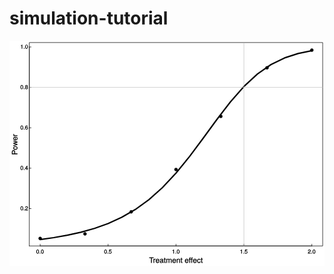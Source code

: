 # simulation-tutorial

<?xml version="1.0" encoding="UTF-8"?>
<svg xmlns="http://www.w3.org/2000/svg" xmlns:xlink="http://www.w3.org/1999/xlink" width="504pt" height="360pt" viewBox="0 0 504 360" version="1.1">
<defs>
<g>
<symbol overflow="visible" id="glyph0-0">
<path style="stroke:none;" d=""/>
</symbol>
<symbol overflow="visible" id="glyph0-1">
<path style="stroke:none;" d="M 4.71875 -3.203125 C 4.71875 -5.421875 3.859375 -6.65625 2.46875 -6.65625 C 1.09375 -6.65625 0.21875 -5.40625 0.21875 -3.265625 C 0.21875 -1.109375 1.109375 0.140625 2.46875 0.140625 C 3.828125 0.140625 4.71875 -1.109375 4.71875 -3.203125 Z M 3.59375 -3.28125 C 3.59375 -1.46875 3.34375 -0.796875 2.453125 -0.796875 C 1.625 -0.796875 1.34375 -1.5 1.34375 -3.25 C 1.34375 -5 1.625 -5.671875 2.46875 -5.671875 C 3.328125 -5.671875 3.59375 -4.984375 3.59375 -3.28125 Z M 3.59375 -3.28125 "/>
</symbol>
<symbol overflow="visible" id="glyph0-2">
<path style="stroke:none;" d="M 1.875 -0.140625 L 1.875 -1.203125 L 0.625 -1.203125 L 0.625 0 L 1.875 0 Z M 1.875 -0.140625 "/>
</symbol>
<symbol overflow="visible" id="glyph0-3">
<path style="stroke:none;" d="M 4.765625 -2.25 C 4.765625 -3.515625 3.78125 -4.46875 2.5625 -4.46875 C 2.109375 -4.46875 1.625 -4.3125 1.578125 -4.28125 L 1.765625 -5.46875 L 4.4375 -5.46875 L 4.4375 -6.515625 L 0.84375 -6.515625 L 0.328125 -2.90625 L 1.3125 -2.90625 C 1.71875 -3.390625 1.921875 -3.5 2.40625 -3.5 C 3.265625 -3.5 3.640625 -3.09375 3.640625 -2.140625 C 3.640625 -1.21875 3.28125 -0.84375 2.40625 -0.84375 C 1.71875 -0.84375 1.453125 -1.046875 1.21875 -1.90625 L 0.125 -1.90625 C 0.40625 -0.5 1.296875 0.140625 2.4375 0.140625 C 3.71875 0.140625 4.765625 -0.90625 4.765625 -2.25 Z M 4.765625 -2.25 "/>
</symbol>
<symbol overflow="visible" id="glyph0-4">
<path style="stroke:none;" d="M 3.28125 -0.140625 L 3.28125 -6.65625 L 2.46875 -6.65625 C 2.15625 -5.53125 2.140625 -5.53125 0.75 -5.359375 L 0.75 -4.546875 L 2.171875 -4.546875 L 2.171875 0 L 3.28125 0 Z M 3.28125 -0.140625 "/>
</symbol>
<symbol overflow="visible" id="glyph0-5">
<path style="stroke:none;" d="M 4.75 -4.640625 C 4.75 -5.71875 3.765625 -6.65625 2.5625 -6.65625 C 1.25 -6.65625 0.328125 -5.84375 0.28125 -4.171875 L 1.390625 -4.171875 C 1.453125 -5.375 1.75 -5.6875 2.53125 -5.6875 C 3.25 -5.6875 3.625 -5.3125 3.625 -4.625 C 3.625 -4.125 3.375 -3.78125 2.8125 -3.46875 L 1.984375 -3 C 0.640625 -2.234375 0.21875 -1.53125 0.140625 0 L 4.703125 0 L 4.703125 -1.046875 L 1.375 -1.046875 C 1.4375 -1.4375 1.671875 -1.671875 2.453125 -2.140625 L 3.359375 -2.625 C 4.25 -3.09375 4.75 -3.859375 4.75 -4.640625 Z M 4.75 -4.640625 "/>
</symbol>
<symbol overflow="visible" id="glyph0-6">
<path style="stroke:none;" d="M 4.828125 -1.671875 L 4.828125 -2.515625 L 3.890625 -2.515625 L 3.890625 -6.65625 L 3.0625 -6.65625 L 0.09375 -2.53125 L 0.09375 -1.53125 L 2.78125 -1.53125 L 2.78125 0 L 3.890625 0 L 3.890625 -1.53125 L 4.828125 -1.53125 Z M 2.9375 -2.515625 L 1.21875 -2.515625 L 3.046875 -5.0625 L 2.78125 -5.171875 L 2.78125 -2.515625 Z M 2.9375 -2.515625 "/>
</symbol>
<symbol overflow="visible" id="glyph0-7">
<path style="stroke:none;" d="M 4.765625 -2.109375 C 4.765625 -3.296875 3.8125 -4.234375 2.65625 -4.234375 C 2.03125 -4.234375 1.421875 -3.953125 1.078125 -3.484375 L 1.34375 -3.390625 C 1.359375 -4.953125 1.703125 -5.671875 2.625 -5.671875 C 3.171875 -5.671875 3.40625 -5.46875 3.5625 -4.71875 L 4.65625 -4.71875 C 4.484375 -5.890625 3.640625 -6.65625 2.671875 -6.65625 C 1.1875 -6.65625 0.21875 -5.265625 0.21875 -3.046875 C 0.21875 -1.046875 1.078125 0.140625 2.53125 0.140625 C 3.75 0.140625 4.765625 -0.859375 4.765625 -2.109375 Z M 3.640625 -2.046875 C 3.640625 -1.25 3.265625 -0.84375 2.53125 -0.84375 C 1.796875 -0.84375 1.390625 -1.28125 1.390625 -2.09375 C 1.390625 -2.890625 1.78125 -3.265625 2.5625 -3.265625 C 3.328125 -3.265625 3.640625 -2.90625 3.640625 -2.046875 Z M 3.640625 -2.046875 "/>
</symbol>
<symbol overflow="visible" id="glyph0-8">
<path style="stroke:none;" d="M 4.765625 -1.9375 C 4.765625 -2.640625 4.25 -3.28125 3.796875 -3.5 C 4.28125 -3.78125 4.546875 -4.21875 4.546875 -4.8125 C 4.546875 -5.8125 3.609375 -6.65625 2.46875 -6.65625 C 1.34375 -6.65625 0.390625 -5.8125 0.390625 -4.8125 C 0.390625 -4.21875 0.65625 -3.796875 1.140625 -3.5 C 0.6875 -3.28125 0.171875 -2.640625 0.171875 -1.9375 C 0.171875 -0.78125 1.21875 0.140625 2.46875 0.140625 C 3.734375 0.140625 4.765625 -0.78125 4.765625 -1.9375 Z M 3.421875 -4.796875 C 3.421875 -4.203125 3.140625 -3.9375 2.46875 -3.9375 C 1.8125 -3.9375 1.515625 -4.203125 1.515625 -4.8125 C 1.515625 -5.421875 1.8125 -5.671875 2.46875 -5.671875 C 3.15625 -5.671875 3.421875 -5.421875 3.421875 -4.796875 Z M 3.640625 -1.921875 C 3.640625 -1.171875 3.265625 -0.84375 2.453125 -0.84375 C 1.6875 -0.84375 1.296875 -1.171875 1.296875 -1.921875 C 1.296875 -2.671875 1.6875 -3 2.46875 -3 C 3.265625 -3 3.640625 -2.671875 3.640625 -1.921875 Z M 3.640625 -1.921875 "/>
</symbol>
<symbol overflow="visible" id="glyph1-0">
<path style="stroke:none;" d=""/>
</symbol>
<symbol overflow="visible" id="glyph1-1">
<path style="stroke:none;" d="M 7.25 -7.890625 L 7.25 -9.015625 L 0.109375 -9.015625 L 0.109375 -7.765625 L 2.984375 -7.765625 L 2.984375 0 L 4.375 0 L 4.375 -7.765625 L 7.25 -7.765625 Z M 7.25 -7.890625 "/>
</symbol>
<symbol overflow="visible" id="glyph1-2">
<path style="stroke:none;" d="M 3.984375 -5.546875 L 3.984375 -6.6875 C 3.6875 -6.71875 3.59375 -6.734375 3.46875 -6.734375 C 2.8125 -6.734375 2.21875 -6.3125 1.640625 -5.375 L 1.890625 -5.28125 L 1.890625 -6.546875 L 0.703125 -6.546875 L 0.703125 0 L 1.96875 0 L 1.96875 -3.390625 C 1.96875 -4.8125 2.296875 -5.390625 3.984375 -5.40625 Z M 3.984375 -5.546875 "/>
</symbol>
<symbol overflow="visible" id="glyph1-3">
<path style="stroke:none;" d="M 6.28125 -2.984375 C 6.28125 -3.90625 6.21875 -4.46875 6.03125 -4.9375 C 5.625 -5.96875 4.53125 -6.734375 3.359375 -6.734375 C 1.609375 -6.734375 0.34375 -5.296875 0.34375 -3.234375 C 0.34375 -1.171875 1.578125 0.1875 3.34375 0.1875 C 4.78125 0.1875 5.90625 -0.765625 6.1875 -2.171875 L 4.921875 -2.171875 C 4.59375 -1.21875 4.171875 -1.015625 3.375 -1.015625 C 2.328125 -1.015625 1.6875 -1.546875 1.65625 -2.859375 L 6.28125 -2.859375 Z M 5.1875 -3.78125 C 5.1875 -3.78125 4.984375 -3.921875 4.984375 -3.9375 L 1.6875 -3.9375 C 1.765625 -4.921875 2.34375 -5.546875 3.34375 -5.546875 C 4.328125 -5.546875 4.9375 -4.859375 4.9375 -3.875 Z M 5.1875 -3.78125 "/>
</symbol>
<symbol overflow="visible" id="glyph1-4">
<path style="stroke:none;" d="M 6.546875 -0.15625 L 6.546875 -1.078125 C 6.3125 -1.015625 6.265625 -1.015625 6.203125 -1.015625 C 5.859375 -1.015625 5.796875 -1.0625 5.796875 -1.375 L 5.796875 -4.890625 C 5.796875 -6 4.84375 -6.734375 3.296875 -6.734375 C 1.78125 -6.734375 0.703125 -6.015625 0.640625 -4.421875 L 1.90625 -4.421875 C 2 -5.328125 2.328125 -5.546875 3.265625 -5.546875 C 4.15625 -5.546875 4.53125 -5.34375 4.53125 -4.734375 L 4.53125 -4.46875 C 4.53125 -4.0625 4.421875 -4.015625 3.625 -3.90625 C 2.203125 -3.734375 1.984375 -3.6875 1.609375 -3.53125 C 0.875 -3.234375 0.359375 -2.53125 0.359375 -1.765625 C 0.359375 -0.625 1.296875 0.1875 2.5625 0.1875 C 3.375 0.1875 4.25 -0.1875 4.625 -0.59375 C 4.671875 -0.390625 5.25 0.078125 5.734375 0.078125 C 5.9375 0.078125 6.09375 0.0625 6.546875 -0.046875 Z M 4.53125 -2.296875 C 4.53125 -1.40625 3.75 -0.953125 2.78125 -0.953125 C 2 -0.953125 1.6875 -1.109375 1.6875 -1.78125 C 1.6875 -2.453125 1.984375 -2.609375 3.0625 -2.765625 C 4.109375 -2.90625 4.328125 -2.953125 4.53125 -3.03125 Z M 4.53125 -2.296875 "/>
</symbol>
<symbol overflow="visible" id="glyph1-5">
<path style="stroke:none;" d="M 3.1875 -0.125 L 3.1875 -1.15625 C 2.921875 -1.0625 2.765625 -1.0625 2.5625 -1.0625 C 2.140625 -1.0625 2.140625 -1.046875 2.140625 -1.484375 L 2.140625 -5.46875 L 3.1875 -5.46875 L 3.1875 -6.546875 L 2.140625 -6.546875 L 2.140625 -8.28125 L 0.875 -8.28125 L 0.875 -6.546875 L 0.03125 -6.546875 L 0.03125 -5.46875 L 0.875 -5.46875 L 0.875 -1.046875 C 0.875 -0.40625 1.453125 0.078125 2.234375 0.078125 C 2.46875 0.078125 2.71875 0.0625 3.1875 -0.03125 Z M 3.1875 -0.125 "/>
</symbol>
<symbol overflow="visible" id="glyph1-6">
<path style="stroke:none;" d="M 9.25 -0.125 L 9.25 -4.84375 C 9.25 -5.96875 8.5 -6.734375 7.3125 -6.734375 C 6.484375 -6.734375 5.875 -6.4375 5.40625 -5.875 C 5.109375 -6.40625 4.515625 -6.734375 3.703125 -6.734375 C 2.859375 -6.734375 2.203125 -6.390625 1.65625 -5.625 L 1.890625 -5.53125 L 1.890625 -6.546875 L 0.703125 -6.546875 L 0.703125 0 L 1.984375 0 L 1.984375 -4.078125 C 1.984375 -4.984375 2.515625 -5.59375 3.328125 -5.59375 C 4.0625 -5.59375 4.34375 -5.265625 4.34375 -4.46875 L 4.34375 0 L 5.609375 0 L 5.609375 -4.078125 C 5.609375 -4.984375 6.15625 -5.59375 6.96875 -5.59375 C 7.703125 -5.59375 7.984375 -5.25 7.984375 -4.46875 L 7.984375 0 L 9.25 0 Z M 9.25 -0.125 "/>
</symbol>
<symbol overflow="visible" id="glyph1-7">
<path style="stroke:none;" d="M 5.96875 -0.125 L 5.96875 -4.890625 C 5.96875 -5.921875 5.0625 -6.734375 3.859375 -6.734375 C 2.921875 -6.734375 2.203125 -6.34375 1.65625 -5.453125 L 1.890625 -5.359375 L 1.890625 -6.546875 L 0.703125 -6.546875 L 0.703125 0 L 1.96875 0 L 1.96875 -3.59375 C 1.96875 -4.890625 2.53125 -5.59375 3.546875 -5.59375 C 4.34375 -5.59375 4.703125 -5.25 4.703125 -4.484375 L 4.703125 0 L 5.96875 0 Z M 5.96875 -0.125 "/>
</symbol>
<symbol overflow="visible" id="glyph1-8">
<path style="stroke:none;" d=""/>
</symbol>
<symbol overflow="visible" id="glyph1-9">
<path style="stroke:none;" d="M 6.328125 -5.609375 L 6.328125 -6.546875 L 5.28125 -6.546875 L 5.28125 -7.40625 C 5.28125 -7.828125 5.390625 -7.90625 5.84375 -7.90625 C 5.921875 -7.90625 5.96875 -7.90625 6.328125 -7.890625 L 6.328125 -8.96875 C 5.96875 -9.03125 5.828125 -9.046875 5.625 -9.046875 C 4.703125 -9.046875 4.015625 -8.390625 4.015625 -7.484375 L 4.015625 -6.546875 L 2.1875 -6.546875 L 2.1875 -7.40625 C 2.1875 -7.828125 2.296875 -7.90625 2.75 -7.90625 C 2.828125 -7.90625 2.875 -7.90625 3.234375 -7.890625 L 3.234375 -8.96875 C 2.875 -9.03125 2.734375 -9.046875 2.53125 -9.046875 C 1.609375 -9.046875 0.90625 -8.390625 0.90625 -7.484375 L 0.90625 -6.546875 L 0.078125 -6.546875 L 0.078125 -5.46875 L 0.90625 -5.46875 L 0.90625 0 L 2.1875 0 L 2.1875 -5.46875 L 4.015625 -5.46875 L 4.015625 0 L 5.28125 0 L 5.28125 -5.46875 L 6.328125 -5.46875 Z M 6.328125 -5.609375 "/>
</symbol>
<symbol overflow="visible" id="glyph1-10">
<path style="stroke:none;" d="M 5.71875 -2.421875 L 4.59375 -2.421875 C 4.40625 -1.28125 4.03125 -1.015625 3.1875 -1.015625 C 2.078125 -1.015625 1.546875 -1.734375 1.546875 -3.21875 C 1.546875 -4.78125 2.0625 -5.546875 3.15625 -5.546875 C 4 -5.546875 4.375 -5.1875 4.53125 -4.171875 L 5.796875 -4.171875 C 5.65625 -5.84375 4.578125 -6.734375 3.171875 -6.734375 C 1.46875 -6.734375 0.234375 -5.296875 0.234375 -3.21875 C 0.234375 -1.1875 1.453125 0.1875 3.15625 0.1875 C 4.65625 0.1875 5.734375 -0.859375 5.875 -2.421875 Z M 5.71875 -2.421875 "/>
</symbol>
<symbol overflow="visible" id="glyph2-0">
<path style="stroke:none;" d=""/>
</symbol>
<symbol overflow="visible" id="glyph2-1">
<path style="stroke:none;" d="M -6.3125 -7.53125 C -7.953125 -7.53125 -9.015625 -6.4375 -9.015625 -4.703125 L -9.015625 -0.953125 L 0 -0.953125 L 0 -2.34375 L -3.703125 -2.34375 L -3.703125 -4.953125 C -3.703125 -6.390625 -4.859375 -7.53125 -6.3125 -7.53125 Z M -6.359375 -6.09375 C -5.40625 -6.09375 -4.953125 -5.609375 -4.953125 -4.53125 L -4.953125 -2.34375 L -7.765625 -2.34375 L -7.765625 -4.53125 C -7.765625 -5.609375 -7.3125 -6.09375 -6.359375 -6.09375 Z M -6.359375 -6.09375 "/>
</symbol>
<symbol overflow="visible" id="glyph2-2">
<path style="stroke:none;" d="M -3.234375 -6.25 C -5.40625 -6.25 -6.734375 -5.078125 -6.734375 -3.265625 C -6.734375 -1.5 -5.390625 -0.28125 -3.28125 -0.28125 C -1.15625 -0.28125 0.1875 -1.484375 0.1875 -3.28125 C 0.1875 -5.046875 -1.15625 -6.25 -3.234375 -6.25 Z M -3.234375 -4.9375 C -1.765625 -4.9375 -1.015625 -4.375 -1.015625 -3.28125 C -1.015625 -2.15625 -1.75 -1.609375 -3.28125 -1.609375 C -4.78125 -1.609375 -5.546875 -2.15625 -5.546875 -3.28125 C -5.546875 -4.40625 -4.796875 -4.9375 -3.234375 -4.9375 Z M -3.234375 -4.9375 "/>
</symbol>
<symbol overflow="visible" id="glyph2-3">
<path style="stroke:none;" d="M -6.546875 -8.5 L -6.546875 -7.265625 L -1.53125 -5.96875 L -1.53125 -6.25 L -6.546875 -4.984375 L -6.546875 -3.546875 L -1.53125 -2.3125 L -1.53125 -2.59375 L -6.546875 -1.265625 L -6.546875 0.109375 L 0 -1.78125 L 0 -3.125 L -5.0625 -4.375 L -5.0625 -4.09375 L 0 -5.40625 L 0 -6.75 L -6.546875 -8.65625 Z M -6.546875 -8.5 "/>
</symbol>
<symbol overflow="visible" id="glyph2-4">
<path style="stroke:none;" d="M -2.984375 -6.28125 C -3.90625 -6.28125 -4.46875 -6.21875 -4.9375 -6.03125 C -5.96875 -5.625 -6.734375 -4.53125 -6.734375 -3.359375 C -6.734375 -1.609375 -5.296875 -0.34375 -3.234375 -0.34375 C -1.171875 -0.34375 0.1875 -1.578125 0.1875 -3.34375 C 0.1875 -4.78125 -0.765625 -5.90625 -2.171875 -6.1875 L -2.171875 -4.921875 C -1.21875 -4.59375 -1.015625 -4.171875 -1.015625 -3.375 C -1.015625 -2.328125 -1.546875 -1.6875 -2.859375 -1.65625 L -2.859375 -6.28125 Z M -3.78125 -5.1875 C -3.78125 -5.1875 -3.921875 -4.984375 -3.9375 -4.984375 L -3.9375 -1.6875 C -4.921875 -1.765625 -5.546875 -2.34375 -5.546875 -3.34375 C -5.546875 -4.328125 -4.859375 -4.9375 -3.875 -4.9375 Z M -3.78125 -5.1875 "/>
</symbol>
<symbol overflow="visible" id="glyph2-5">
<path style="stroke:none;" d="M -5.546875 -3.984375 L -6.6875 -3.984375 C -6.71875 -3.6875 -6.734375 -3.59375 -6.734375 -3.46875 C -6.734375 -2.8125 -6.3125 -2.21875 -5.375 -1.640625 L -5.28125 -1.890625 L -6.546875 -1.890625 L -6.546875 -0.703125 L 0 -0.703125 L 0 -1.96875 L -3.390625 -1.96875 C -4.8125 -1.96875 -5.390625 -2.296875 -5.40625 -3.984375 Z M -5.546875 -3.984375 "/>
</symbol>
</g>
<clipPath id="clip1">
  <path d="M 31.679688 74 L 502 74 L 502 75 L 31.679688 75 Z M 31.679688 74 "/>
</clipPath>
<clipPath id="clip2">
  <path d="M 374 2.878906 L 376 2.878906 L 376 329 L 374 329 Z M 374 2.878906 "/>
</clipPath>
</defs>
<g id="surface9">
<rect x="0" y="0" width="504" height="360" style="fill:rgb(100%,100%,100%);fill-opacity:1;stroke:none;"/>
<path style=" stroke:none;fill-rule:nonzero;fill:rgb(0%,0%,0%);fill-opacity:1;" d="M 51.765625 316.265625 C 51.765625 319.867188 46.367188 319.867188 46.367188 316.265625 C 46.367188 312.667969 51.765625 312.667969 51.765625 316.265625 "/>
<path style=" stroke:none;fill-rule:nonzero;fill:rgb(0%,0%,0%);fill-opacity:1;" d="M 123.488281 308.929688 C 123.488281 312.527344 118.085938 312.527344 118.085938 308.929688 C 118.085938 305.328125 123.488281 305.328125 123.488281 308.929688 "/>
<path style=" stroke:none;fill-rule:nonzero;fill:rgb(0%,0%,0%);fill-opacity:1;" d="M 197.378906 273.792969 C 197.378906 277.390625 191.980469 277.390625 191.980469 273.792969 C 191.980469 270.191406 197.378906 270.191406 197.378906 273.792969 "/>
<path style=" stroke:none;fill-rule:nonzero;fill:rgb(0%,0%,0%);fill-opacity:1;" d="M 269.101562 206.007812 C 269.101562 209.605469 263.699219 209.605469 263.699219 206.007812 C 263.699219 202.40625 269.101562 202.40625 269.101562 206.007812 "/>
<path style=" stroke:none;fill-rule:nonzero;fill:rgb(0%,0%,0%);fill-opacity:1;" d="M 340.820312 120.992188 C 340.820312 124.589844 335.421875 124.589844 335.421875 120.992188 C 335.421875 117.390625 340.820312 117.390625 340.820312 120.992188 "/>
<path style=" stroke:none;fill-rule:nonzero;fill:rgb(0%,0%,0%);fill-opacity:1;" d="M 414.714844 43.25 C 414.714844 46.851562 409.3125 46.851562 409.3125 43.25 C 409.3125 39.648438 414.714844 39.648438 414.714844 43.25 "/>
<path style=" stroke:none;fill-rule:nonzero;fill:rgb(0%,0%,0%);fill-opacity:1;" d="M 486.433594 14.933594 C 486.433594 18.535156 481.035156 18.535156 481.035156 14.933594 C 481.035156 11.332031 486.433594 11.332031 486.433594 14.933594 "/>
<path style="fill:none;stroke-width:0.75;stroke-linecap:round;stroke-linejoin:round;stroke:rgb(0%,0%,0%);stroke-opacity:1;stroke-miterlimit:10;" d="M 49.066406 328.320312 L 483.734375 328.320312 "/>
<path style="fill:none;stroke-width:0.75;stroke-linecap:round;stroke-linejoin:round;stroke:rgb(0%,0%,0%);stroke-opacity:1;stroke-miterlimit:10;" d="M 49.066406 328.320312 L 49.066406 325.441406 "/>
<path style="fill:none;stroke-width:0.75;stroke-linecap:round;stroke-linejoin:round;stroke:rgb(0%,0%,0%);stroke-opacity:1;stroke-miterlimit:10;" d="M 157.734375 328.320312 L 157.734375 325.441406 "/>
<path style="fill:none;stroke-width:0.75;stroke-linecap:round;stroke-linejoin:round;stroke:rgb(0%,0%,0%);stroke-opacity:1;stroke-miterlimit:10;" d="M 266.398438 328.320312 L 266.398438 325.441406 "/>
<path style="fill:none;stroke-width:0.75;stroke-linecap:round;stroke-linejoin:round;stroke:rgb(0%,0%,0%);stroke-opacity:1;stroke-miterlimit:10;" d="M 375.066406 328.320312 L 375.066406 325.441406 "/>
<path style="fill:none;stroke-width:0.75;stroke-linecap:round;stroke-linejoin:round;stroke:rgb(0%,0%,0%);stroke-opacity:1;stroke-miterlimit:10;" d="M 483.734375 328.320312 L 483.734375 325.441406 "/>
<g style="fill:rgb(0%,0%,0%);fill-opacity:1;">
  <use xlink:href="#glyph0-1" x="42.566406" y="340.613281"/>
  <use xlink:href="#glyph0-2" x="47.570312" y="340.613281"/>
  <use xlink:href="#glyph0-1" x="50.072266" y="340.613281"/>
</g>
<g style="fill:rgb(0%,0%,0%);fill-opacity:1;">
  <use xlink:href="#glyph0-1" x="151.234375" y="340.613281"/>
  <use xlink:href="#glyph0-2" x="156.238281" y="340.613281"/>
  <use xlink:href="#glyph0-3" x="158.740234" y="340.613281"/>
</g>
<g style="fill:rgb(0%,0%,0%);fill-opacity:1;">
  <use xlink:href="#glyph0-4" x="259.898438" y="340.613281"/>
  <use xlink:href="#glyph0-2" x="264.902344" y="340.613281"/>
  <use xlink:href="#glyph0-1" x="267.404297" y="340.613281"/>
</g>
<g style="fill:rgb(0%,0%,0%);fill-opacity:1;">
  <use xlink:href="#glyph0-4" x="368.566406" y="340.613281"/>
  <use xlink:href="#glyph0-2" x="373.570312" y="340.613281"/>
  <use xlink:href="#glyph0-3" x="376.072266" y="340.613281"/>
</g>
<g style="fill:rgb(0%,0%,0%);fill-opacity:1;">
  <use xlink:href="#glyph0-5" x="477.234375" y="340.613281"/>
  <use xlink:href="#glyph0-2" x="482.238281" y="340.613281"/>
  <use xlink:href="#glyph0-1" x="484.740234" y="340.613281"/>
</g>
<path style="fill:none;stroke-width:0.75;stroke-linecap:round;stroke-linejoin:round;stroke:rgb(0%,0%,0%);stroke-opacity:1;stroke-miterlimit:10;" d="M 31.679688 268.554688 L 31.679688 9.957031 "/>
<path style="fill:none;stroke-width:0.75;stroke-linecap:round;stroke-linejoin:round;stroke:rgb(0%,0%,0%);stroke-opacity:1;stroke-miterlimit:10;" d="M 31.679688 268.554688 L 34.558594 268.554688 "/>
<path style="fill:none;stroke-width:0.75;stroke-linecap:round;stroke-linejoin:round;stroke:rgb(0%,0%,0%);stroke-opacity:1;stroke-miterlimit:10;" d="M 31.679688 203.90625 L 34.558594 203.90625 "/>
<path style="fill:none;stroke-width:0.75;stroke-linecap:round;stroke-linejoin:round;stroke:rgb(0%,0%,0%);stroke-opacity:1;stroke-miterlimit:10;" d="M 31.679688 139.253906 L 34.558594 139.253906 "/>
<path style="fill:none;stroke-width:0.75;stroke-linecap:round;stroke-linejoin:round;stroke:rgb(0%,0%,0%);stroke-opacity:1;stroke-miterlimit:10;" d="M 31.679688 74.605469 L 34.558594 74.605469 "/>
<path style="fill:none;stroke-width:0.75;stroke-linecap:round;stroke-linejoin:round;stroke:rgb(0%,0%,0%);stroke-opacity:1;stroke-miterlimit:10;" d="M 31.679688 9.957031 L 34.558594 9.957031 "/>
<g style="fill:rgb(0%,0%,0%);fill-opacity:1;">
  <use xlink:href="#glyph0-1" x="17.238281" y="271.386719"/>
  <use xlink:href="#glyph0-2" x="22.242188" y="271.386719"/>
  <use xlink:href="#glyph0-5" x="24.744141" y="271.386719"/>
</g>
<g style="fill:rgb(0%,0%,0%);fill-opacity:1;">
  <use xlink:href="#glyph0-1" x="17.238281" y="206.738281"/>
  <use xlink:href="#glyph0-2" x="22.242188" y="206.738281"/>
  <use xlink:href="#glyph0-6" x="24.744141" y="206.738281"/>
</g>
<g style="fill:rgb(0%,0%,0%);fill-opacity:1;">
  <use xlink:href="#glyph0-1" x="17.238281" y="142.085938"/>
  <use xlink:href="#glyph0-2" x="22.242188" y="142.085938"/>
  <use xlink:href="#glyph0-7" x="24.744141" y="142.085938"/>
</g>
<g style="fill:rgb(0%,0%,0%);fill-opacity:1;">
  <use xlink:href="#glyph0-1" x="17.238281" y="77.4375"/>
  <use xlink:href="#glyph0-2" x="22.242188" y="77.4375"/>
  <use xlink:href="#glyph0-8" x="24.744141" y="77.4375"/>
</g>
<g style="fill:rgb(0%,0%,0%);fill-opacity:1;">
  <use xlink:href="#glyph0-4" x="17.238281" y="12.789062"/>
  <use xlink:href="#glyph0-2" x="22.242188" y="12.789062"/>
  <use xlink:href="#glyph0-1" x="24.744141" y="12.789062"/>
</g>
<path style="fill:none;stroke-width:0.75;stroke-linecap:round;stroke-linejoin:round;stroke:rgb(0%,0%,0%);stroke-opacity:1;stroke-miterlimit:10;" d="M 31.679688 328.320312 L 501.121094 328.320312 L 501.121094 2.878906 L 31.679688 2.878906 L 31.679688 328.320312 "/>
<g style="fill:rgb(0%,0%,0%);fill-opacity:1;">
  <use xlink:href="#glyph1-1" x="223.398438" y="355.456055"/>
  <use xlink:href="#glyph1-2" x="229.651367" y="355.456055"/>
  <use xlink:href="#glyph1-3" x="233.52832" y="355.456055"/>
  <use xlink:href="#glyph1-4" x="240.200195" y="355.456055"/>
  <use xlink:href="#glyph1-5" x="246.87207" y="355.456055"/>
  <use xlink:href="#glyph1-6" x="250.208008" y="355.456055"/>
  <use xlink:href="#glyph1-3" x="260.204102" y="355.456055"/>
  <use xlink:href="#glyph1-7" x="266.875977" y="355.456055"/>
  <use xlink:href="#glyph1-5" x="273.547852" y="355.456055"/>
  <use xlink:href="#glyph1-8" x="276.883789" y="355.456055"/>
  <use xlink:href="#glyph1-3" x="280.219727" y="355.456055"/>
  <use xlink:href="#glyph1-9" x="286.891602" y="355.456055"/>
  <use xlink:href="#glyph1-3" x="293.299805" y="355.456055"/>
  <use xlink:href="#glyph1-10" x="299.97168" y="355.456055"/>
  <use xlink:href="#glyph1-5" x="305.97168" y="355.456055"/>
</g>
<g style="fill:rgb(0%,0%,0%);fill-opacity:1;">
  <use xlink:href="#glyph2-1" x="12.737305" y="182.601562"/>
  <use xlink:href="#glyph2-2" x="12.737305" y="174.897461"/>
  <use xlink:href="#glyph2-3" x="12.737305" y="168.344727"/>
  <use xlink:href="#glyph2-4" x="12.737305" y="159.799805"/>
  <use xlink:href="#glyph2-5" x="12.737305" y="153.12793"/>
</g>
<path style="fill:none;stroke-width:2.25;stroke-linecap:round;stroke-linejoin:round;stroke:rgb(0%,0%,0%);stroke-opacity:1;stroke-miterlimit:10;" d="M 49.066406 318.050781 L 70.800781 314.996094 L 92.535156 311.175781 L 114.265625 306.355469 L 136 300.25 L 157.734375 292.480469 L 179.464844 282.59375 L 201.199219 270.070312 L 222.933594 254.355469 L 244.667969 235 L 266.398438 211.8125 L 288.132812 185.132812 L 309.867188 156.011719 L 331.601562 126.234375 L 353.332031 97.972656 L 375.066406 73.191406 L 396.800781 53.125 L 418.535156 38.03125 L 440.265625 27.414062 L 462 20.375 L 483.734375 15.9375 "/>
<g clip-path="url(#clip1)" clip-rule="nonzero">
<path style="fill:none;stroke-width:0.75;stroke-linecap:round;stroke-linejoin:round;stroke:rgb(74.509804%,74.509804%,74.509804%);stroke-opacity:1;stroke-miterlimit:10;" d="M 31.679688 74.605469 L 501.121094 74.605469 "/>
</g>
<g clip-path="url(#clip2)" clip-rule="nonzero">
<path style="fill:none;stroke-width:0.75;stroke-linecap:round;stroke-linejoin:round;stroke:rgb(74.509804%,74.509804%,74.509804%);stroke-opacity:1;stroke-miterlimit:10;" d="M 375.066406 328.320312 L 375.066406 2.878906 "/>
</g>
</g>
</svg>


